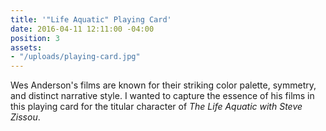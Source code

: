 ```yaml
---
title: '"Life Aquatic" Playing Card'
date: 2016-04-11 12:11:00 -04:00
position: 3
assets:
- "/uploads/playing-card.jpg"
---
```


Wes Anderson's films are known for their striking color palette, symmetry, and distinct narrative style. I wanted to capture the essence of his films in this playing card for the titular character of _The Life Aquatic with Steve Zissou_.